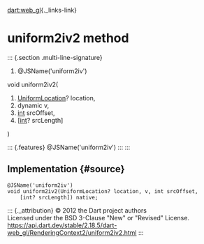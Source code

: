 [dart:web\_gl](../../dart-web_gl/dart-web_gl-library){._links-link}

uniform2iv2 method
==================

::: {.section .multi-line-signature}
<div>

1.  \@JSName(\'uniform2iv\')

</div>

void uniform2iv2(

1.  [UniformLocation](../uniformlocation-class)? location,
2.  dynamic v,
3.  [int](../../dart-core/int-class) srcOffset,
4.  \[[int](../../dart-core/int-class)? srcLength\]

)

::: {.features}
\@JSName(\'uniform2iv\')
:::
:::

Implementation {#source}
--------------

``` {.language-dart data-language="dart"}
@JSName('uniform2iv')
void uniform2iv2(UniformLocation? location, v, int srcOffset,
    [int? srcLength]) native;
```

::: {._attribution}
© 2012 the Dart project authors\
Licensed under the BSD 3-Clause \"New\" or \"Revised\" License.\
<https://api.dart.dev/stable/2.18.5/dart-web_gl/RenderingContext2/uniform2iv2.html>
:::
